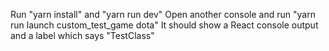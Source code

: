 Run "yarn install" and "yarn run dev"
Open another console and run "yarn run launch custom_test_game dota"
It should show a React console output and a label which says "TestClass"
